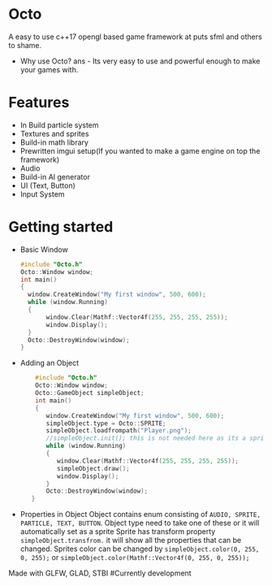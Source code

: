 # Octo
A easy to use c++17 opengl based game framework at puts sfml and others to shame.

* Why use Octo?
ans - Its very easy to use and powerful enough to make your games with.

# Features
  * In Build particle system
  * Textures and sprites
  * Build-in math library
  * Prewritten imgui setup(If you wanted to make a game engine on top the framework)
  * Audio
  * Build-in AI generator
  * UI (Text, Button)
  * Input System

# Getting started
  * Basic Window
    ```cpp
    #include "Octo.h"
    Octo::Window window;
    int main()
    {
      window.CreateWindow("My first window", 500, 600);
      while (window.Running)
      {
           window.Clear(Mathf::Vector4f(255, 255, 255, 255));
           window.Display();
      }
      Octo::DestroyWindow(window);
    }
    ```
 * Adding an Object
   ```cpp
       #include "Octo.h"
       Octo::Window window;
       Octo::GameObject simpleObject;
       int main()
       {
          window.CreateWindow("My first window", 500, 600);
          simpleObject.type = Octo::SPRITE;
          simpleObject.loadfrompath("Player.png");
          //simpleObject.init(); this is not needed here as its a sprite and loadfrompath() does that for you
          while (window.Running)
          {
             window.Clear(Mathf::Vector4f(255, 255, 255, 255));
             simpleObject.draw();
             window.Display();
          }
          Octo::DestroyWindow(window);
      }
   ```
* Properties in Object
  Object contains enum consisting of ```AUDIO, SPRITE, PARTICLE, TEXT, BUTTON```.
  Object type need to take one of these or it will automatically set as a sprite
  Sprite has transform property ```simpleObject.transfrom.``` it will show all the properties that can be changed.
  Sprites color can be changed by ```simpleObject.color(0, 255, 0, 255);``` or ```simpleObject.color(Mathf::Vector4f(0, 255, 0, 255));```

Made with GLFW, GLAD, STBI
#Currently development
